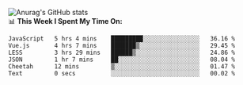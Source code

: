 
![Anurag's GitHub stats](https://github-readme-stats.vercel.app/api?username=supergczh&show_icons=true&theme=radical)
<br />
📊 **This Week I Spent My Time On:**

<!--START_SECTION:waka-->

```text
JavaScript   5 hrs 4 mins    █████████░░░░░░░░░░░░░░░░   36.16 %
Vue.js       4 hrs 7 mins    ███████▒░░░░░░░░░░░░░░░░░   29.45 %
LESS         3 hrs 29 mins   ██████▒░░░░░░░░░░░░░░░░░░   24.86 %
JSON         1 hr 7 mins     ██░░░░░░░░░░░░░░░░░░░░░░░   08.04 %
Cheetah      12 mins         ▒░░░░░░░░░░░░░░░░░░░░░░░░   01.47 %
Text         0 secs          ░░░░░░░░░░░░░░░░░░░░░░░░░   00.02 %
```

<!--END_SECTION:waka-->
